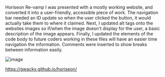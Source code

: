 Horiseon Re-vamp
I was presented with a mostly working website, and converted it into a user-friendly, accessible piece of work. The navigation bar needed an ID update so when the user clicked the button, it would actually take them to where it claimed.
Next, I updated alt tags onto the websites images so if/when the image doesn't display for the user, a basic description of the image appears.
Finally, I updated the elements of the code body to future coders working in these files will have an easier time navigation the information. Comments were inserted to show breaks between information easily.

![image](https://user-images.githubusercontent.com/89045948/134786771-d8ca763d-738c-43bf-98c5-11eae796b1da.png)

https://gwacky.github.io/horiseon/
